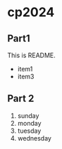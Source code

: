 # cp2024

## Part1
This is README.
- item1
- item3

## Part 2
1. sunday
1. monday
1. tuesday
1. wednesday
